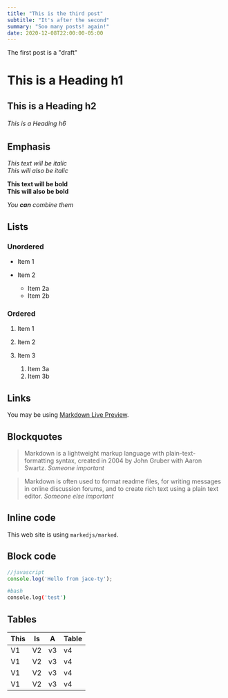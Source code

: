 ```yaml
---
title: "This is the third post"
subtitle: "It's after the second"
summary: "Soo many posts! again!"
date: 2020-12-08T22:00:00-05:00
---
```

The first post is a "draft"
# This is a Heading h1

## This is a Heading h2

###### This is a Heading h6

## Emphasis

*This text will be italic*\
*This will also be italic*

**This text will be bold**\
**This will also be bold**

*You **can** combine them*

## Lists

### Unordered

* Item 1
* Item 2

  * Item 2a
  * Item 2b

### Ordered

1. Item 1
2. Item 2
3. Item 3

   1. Item 3a
   2. Item 3b

## Links

You may be using [Markdown Live Preview](https://markdownlivepreview.com/).

## Blockquotes

> Markdown is a lightweight markup language with plain-text-formatting syntax, created in 2004 by John Gruber with Aaron Swartz.
  <cite>Someone important</cite>

> Markdown is often used to format readme files, for writing messages in online discussion forums, and to create rich text using a plain text editor.
<cite>Someone else important</cite>

## Inline code

This web site is using `markedjs/marked`.

## Block code

```js
//javascript
console.log('Hello from jace-ty');
```

```bash
#bash
console.log('test')
```

## Tables

| This | Is | A | Table |
| --- | --- | --- | --- |
| V1 | V2|v3|v4|
| V1 | V2|v3|v4|
| V1 | V2|v3|v4|
| V1 | V2|v3|v4|